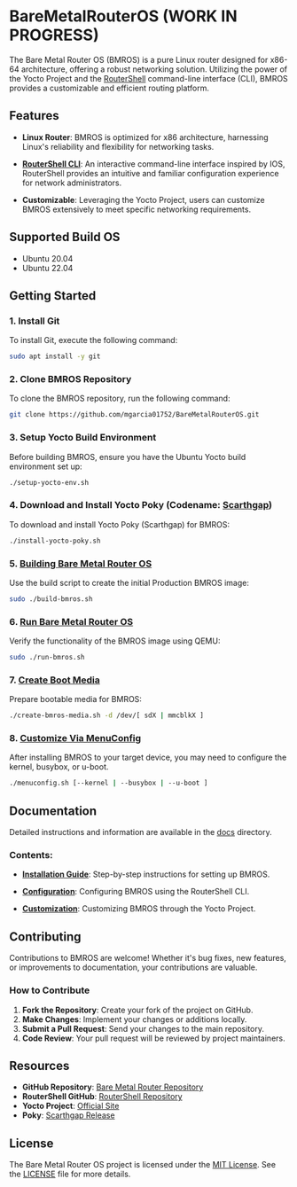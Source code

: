 # BareMetalRouterOS (WORK IN PROGRESS)

The Bare Metal Router OS (BMROS) is a pure Linux router designed for x86-64 architecture, offering a robust networking solution. Utilizing the power of the Yocto Project and the [RouterShell](https://github.com/mgarcia01752/RouterShell) command-line interface (CLI), BMROS provides a customizable and efficient routing platform.

## Features

- **Linux Router**: BMROS is optimized for x86 architecture, harnessing Linux's reliability and flexibility for networking tasks.
  
- **[RouterShell CLI](https://github.com/mgarcia01752/RouterShell)**: An interactive command-line interface inspired by IOS, RouterShell provides an intuitive and familiar configuration experience for network administrators.

- **Customizable**: Leveraging the Yocto Project, users can customize BMROS extensively to meet specific networking requirements.

## Supported Build OS

- Ubuntu 20.04
- Ubuntu 22.04

## Getting Started

### 1. Install Git

To install Git, execute the following command:

```bash
sudo apt install -y git
```
### 2. Clone BMROS Repository

To clone the BMROS repository, run the following command:

```bash
git clone https://github.com/mgarcia01752/BareMetalRouterOS.git
```

### 3. Setup Yocto Build Environment

Before building BMROS, ensure you have the Ubuntu Yocto build environment set up:

```bash
./setup-yocto-env.sh
```

### 4. Download and Install Yocto Poky (Codename: [Scarthgap](https://docs.yoctoproject.org/next/migration-guides/release-5.0.html))

To download and install Yocto Poky (Scarthgap) for BMROS:

```bash
./install-yocto-poky.sh
```

### 5. [Building Bare Metal Router OS](doc/build-bmros.md)

Use the build script to create the initial Production BMROS image:

```bash
sudo ./build-bmros.sh
```

### 6. [Run Bare Metal Router OS](doc/factory-start.md#step-by-step-instructions)

Verify the functionality of the BMROS image using QEMU:

```bash
sudo ./run-bmros.sh
```

### 7. [Create Boot Media](doc/create-boot-media.md)

Prepare bootable media for BMROS:

```bash
./create-bmros-media.sh -d /dev/[ sdX | mmcblkX ]
```

### 8. [Customize Via MenuConfig](doc/menuconfig.md)

After installing BMROS to your target device, you may need to configure the kernel, busybox, or u-boot.

```bash
./menuconfig.sh [--kernel | --busybox | --u-boot ]
```

## Documentation

Detailed instructions and information are available in the [docs](doc/index.md) directory.

### Contents:

- **[Installation Guide](doc/index.md#installation-guide)**: Step-by-step instructions for setting up BMROS.
  
- **[Configuration](doc/index.md#configuration)**: Configuring BMROS using the RouterShell CLI.
  
- **[Customization](doc/index.md#customization)**: Customizing BMROS through the Yocto Project.

## Contributing

Contributions to BMROS are welcome! Whether it's bug fixes, new features, or improvements to documentation, your contributions are valuable.

### How to Contribute

1. **Fork the Repository**: Create your fork of the project on GitHub.
2. **Make Changes**: Implement your changes or additions locally.
3. **Submit a Pull Request**: Send your changes to the main repository.
4. **Code Review**: Your pull request will be reviewed by project maintainers.

## Resources

- **GitHub Repository**: [Bare Metal Router Repository](https://github.com/yocto/bare-metal-router)
- **RouterShell GitHub**: [RouterShell Repository](https://github.com/mgarcia01752/RouterShell)
- **Yocto Project**: [Official Site](https://www.yoctoproject.org/)
- **Poky**: [Scarthgap Release](https://docs.yoctoproject.org/next/migration-guides/release-5.0.html)

## License

The Bare Metal Router OS project is licensed under the [MIT License](https://opensource.org/licenses/MIT). See the [LICENSE](https://github.com/yocto/bare-metal-router/blob/main/LICENSE) file for more details.
